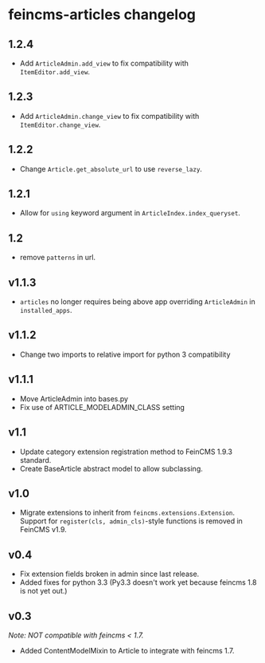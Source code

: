 # feincms-articles changelog

## 1.2.4

* Add `ArticleAdmin.add_view` to fix compatibility with `ItemEditor.add_view`.

## 1.2.3

* Add `ArticleAdmin.change_view` to fix compatibility with `ItemEditor.change_view`.

## 1.2.2

* Change `Article.get_absolute_url` to use `reverse_lazy`.

## 1.2.1

* Allow for `using` keyword argument in `ArticleIndex.index_queryset`.

## 1.2

* remove `patterns` in url.

## v1.1.3

* `articles` no longer requires being above app overriding `ArticleAdmin` in `installed_apps`.

## v1.1.2

* Change two imports to relative import for python 3 compatibility

## v1.1.1

* Move ArticleAdmin into bases.py
* Fix use of ARTICLE_MODELADMIN_CLASS setting

## v1.1

* Update category extension registration method to FeinCMS 1.9.3 standard.
* Create BaseArticle abstract model to allow subclassing.

## v1.0

* Migrate extensions to inherit from ``feincms.extensions.Extension``. Support
 for ``register(cls, admin_cls)``-style functions is removed in FeinCMS v1.9.

## v0.4

* Fix extension fields broken in admin since last release.
* Added fixes for python 3.3 (Py3.3 doesn't work yet because feincms 1.8 is not yet out.)

## v0.3

*Note: NOT compatible with feincms < 1.7.*

* Added ContentModelMixin to Article to integrate with feincms 1.7.
